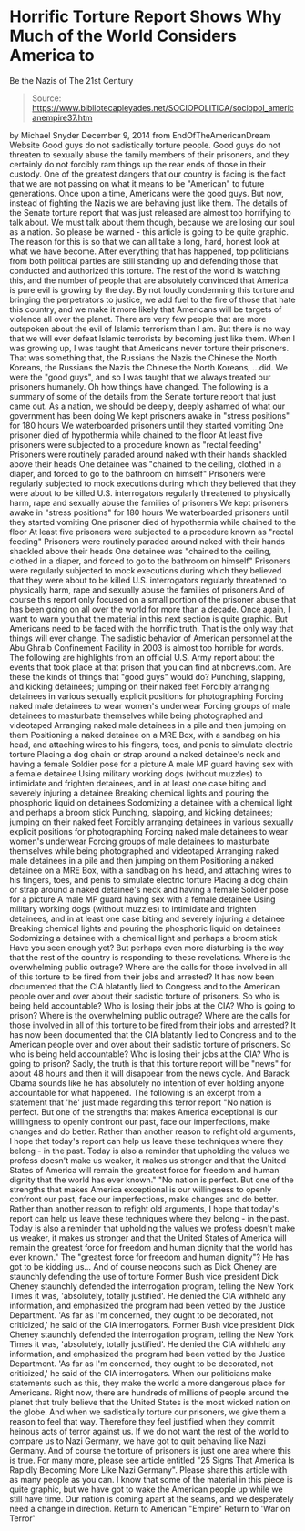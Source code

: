 # Horrific Torture Report Shows Why Much of the World Considers America to 
Be the Nazis of The 21st Century

> Source: https://www.bibliotecapleyades.net/SOCIOPOLITICA/sociopol_americanempire37.htm

by Michael Snyder December 9, 2014 from EndOfTheAmericanDream Website
Good guys do not sadistically torture people.
Good guys do not threaten to sexually abuse the family members of their prisoners, and they certainly do not forcibly ram things up the rear ends of those in their custody.
One of the greatest dangers that our country is facing is the fact that we are not passing on what it means to be "American" to future generations. Once upon a time, Americans were the good guys.
But now, instead of fighting the Nazis we are behaving just like them.
The details of the Senate torture report that was just released are almost too horrifying to talk about. We must talk about them though, because we are losing our soul as a nation. So please be warned - this article is going to be quite graphic. The reason for this is so that we can all take a long, hard, honest look at what we have become.
After everything that has happened, top politicians from both political parties are still standing up and defending those that conducted and authorized this torture. The rest of the world is watching this, and the number of people that are absolutely convinced that America is pure evil is growing by the day.
By not loudly condemning this torture and bringing the perpetrators to justice, we add fuel to the fire of those that hate this country, and we make it more likely that Americans will be targets of violence all over the planet.
There are very few people that are more outspoken about the evil of Islamic terrorism than I am. But there is no way that we will ever defeat Islamic terrorists by becoming just like them.
When I was growing up, I was taught that Americans never torture their prisoners.
That was something that,
the Russians the Nazis the Chinese the North Koreans,
the Russians
the Nazis
the Chinese
the North Koreans,
...did. We were the "good guys", and so I was taught that we always treated our prisoners humanely. Oh how things have changed.
The following is a summary of some of the details from the Senate torture report that just came out.
As a nation, we should be deeply, deeply ashamed of what our government has been doing
We kept prisoners awake in "stress positions" for 180 hours We waterboarded prisoners until they started vomiting One prisoner died of hypothermia while chained to the floor At least five prisoners were subjected to a procedure known as "rectal feeding" Prisoners were routinely paraded around naked with their hands shackled above their heads One detainee was "chained to the ceiling, clothed in a diaper, and forced to go to the bathroom on himself" Prisoners were regularly subjected to mock executions during which they believed that they were about to be killed U.S. interrogators regularly threatened to physically harm, rape and sexually abuse the families of prisoners
We kept prisoners awake in "stress positions" for 180 hours
We waterboarded prisoners until they started vomiting
One prisoner died of hypothermia while chained to the floor
At least five prisoners were subjected to a procedure known as "rectal feeding"
Prisoners were routinely paraded around naked with their hands shackled above their heads
One detainee was "chained to the ceiling, clothed in a diaper, and forced to go to the bathroom on himself"
Prisoners were regularly subjected to mock executions during which they believed that they were about to be killed
U.S. interrogators regularly threatened to physically harm, rape and sexually abuse the families of prisoners
And of course this report only focused on a small portion of the prisoner abuse that has been going on all over the world for more than a decade.
Once again, I want to warn you that the material in this next section is quite graphic. But Americans need to be faced with the horrific truth. That is the only way that things will ever change.
The sadistic behavior of American personnel at the Abu Ghraib Confinement Facility in 2003 is almost too horrible for words. The following are highlights from an official U.S. Army report about the events that took place at that prison that you can find at nbcnews.com.
Are these the kinds of things that "good guys" would do?
Punching, slapping, and kicking detainees; jumping on their naked feet Forcibly arranging detainees in various sexually explicit positions for photographing Forcing naked male detainees to wear women's underwear Forcing groups of male detainees to masturbate themselves while being photographed and videotaped Arranging naked male detainees in a pile and then jumping on them Positioning a naked detainee on a MRE Box, with a sandbag on his head, and attaching wires to his fingers, toes, and penis to simulate electric torture Placing a dog chain or strap around a naked detainee's neck and having a female Soldier pose for a picture A male MP guard having sex with a female detainee Using military working dogs (without muzzles) to intimidate and frighten detainees, and in at least one case biting and severely injuring a detainee Breaking chemical lights and pouring the phosphoric liquid on detainees Sodomizing a detainee with a chemical light and perhaps a broom stick
Punching, slapping, and kicking detainees; jumping on their naked feet
Forcibly arranging detainees in various sexually explicit positions for photographing
Forcing naked male detainees to wear women's underwear
Forcing groups of male detainees to masturbate themselves while being photographed and videotaped
Arranging naked male detainees in a pile and then jumping on them
Positioning a naked detainee on a MRE Box, with a sandbag on his head, and attaching wires to his fingers, toes, and penis to simulate electric torture
Placing a dog chain or strap around a naked detainee's neck and having a female Soldier pose for a picture
A male MP guard having sex with a female detainee
Using military working dogs (without muzzles) to intimidate and frighten detainees, and in at least one case biting and severely injuring a detainee
Breaking chemical lights and pouring the phosphoric liquid on detainees
Sodomizing a detainee with a chemical light and perhaps a broom stick
Have you seen enough yet?
But perhaps even more disturbing is the way that the rest of the country is responding to these revelations.
Where is the overwhelming public outrage? Where are the calls for those involved in all of this torture to be fired from their jobs and arrested? It has now been documented that the CIA blatantly lied to Congress and to the American people over and over about their sadistic torture of prisoners. So who is being held accountable? Who is losing their jobs at the CIA? Who is going to prison?
Where is the overwhelming public outrage?
Where are the calls for those involved in all of this torture to be fired from their jobs and arrested?
It has now been documented that the CIA blatantly lied to Congress and to the American people over and over about their sadistic torture of prisoners.
So who is being held accountable?
Who is losing their jobs at the CIA?
Who is going to prison?
Sadly, the truth is that this torture report will be "news" for about 48 hours and then it will disappear from the news cycle. And Barack Obama sounds like he has absolutely no intention of ever holding anyone accountable for what happened.
The following is an excerpt from a statement that 'he' just made regarding this terror report
"No nation is perfect. But one of the strengths that makes America exceptional is our willingness to openly confront our past, face our imperfections, make changes and do better. Rather than another reason to refight old arguments, I hope that today's report can help us leave these techniques where they belong - in the past. Today is also a reminder that upholding the values we profess doesn't make us weaker, it makes us stronger and that the United States of America will remain the greatest force for freedom and human dignity that the world has ever known."
"No nation is perfect.
But one of the strengths that makes America exceptional is our willingness to openly confront our past, face our imperfections, make changes and do better. Rather than another reason to refight old arguments, I hope that today's report can help us leave these techniques where they belong - in the past.
Today is also a reminder that upholding the values we profess doesn't make us weaker, it makes us stronger and that the United States of America will remain the greatest force for freedom and human dignity that the world has ever known."
The "greatest force for freedom and human dignity"? He has got to be kidding us...
And of course neocons such as Dick Cheney are staunchly defending the use of torture
Former Bush vice president Dick Cheney staunchly defended the interrogation program, telling the New York Times it was, 'absolutely, totally justified'. He denied the CIA withheld any information, and emphasized the program had been vetted by the Justice Department. 'As far as I'm concerned, they ought to be decorated, not criticized,' he said of the CIA interrogators.
Former Bush vice president Dick Cheney staunchly defended the interrogation program, telling the New York Times it was,
'absolutely, totally justified'.
He denied the CIA withheld any information, and emphasized the program had been vetted by the Justice Department.
'As far as I'm concerned, they ought to be decorated, not criticized,' he said of the CIA interrogators.
When our politicians make statements such as this, they make the world a more dangerous place for Americans.
Right now, there are hundreds of millions of people around the planet that truly believe that the United States is the most wicked nation on the globe. And when we sadistically torture our prisoners, we give them a reason to feel that way.
Therefore they feel justified when they commit heinous acts of terror against us.
If we do not want the rest of the world to compare us to Nazi Germany, we have got to quit behaving like Nazi Germany. And of course the torture of prisoners is just one area where this is true.
For many more, please see article entitled "25 Signs That America Is Rapidly Becoming More Like Nazi Germany".
Please share this article with as many people as you can. I know that some of the material in this piece is quite graphic, but we have got to wake the American people up while we still have time.
Our nation is coming apart at the seams, and we desperately need a change in direction.
Return to American "Empire"
Return to 'War on Terror'
